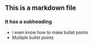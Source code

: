 ## This is a markdown file
### It has a subheading
* I even know how to make bullet points
* Multiple bullet points
